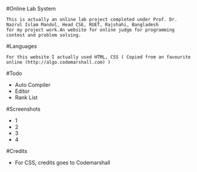 #Online Lab System
````
This is actually an online lab project completed under Prof. Dr. Nazrul Islam Mandol, Head CSE, RUET, Rajshahi, Bangladesh 
for my project work.An website for online judge for programming contest and problem solving.
````
#Languages
`````
For this website I actually used HTML, CSS ( Copied from an favourite online (http://algo.codemarshall.com) )  
`````
#Todo
* Auto Compiler
* Editor
* Rank List

#Screenshots
* 1
* 2
* 3
* 4

#Credits
* For CSS, credits goes to Codemarshall
